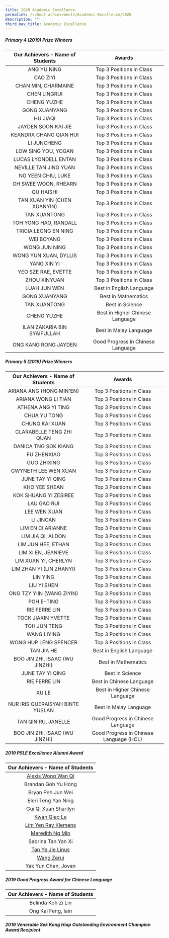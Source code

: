 ```yaml
---
title: 2020 Academic Excellence
permalink: /school-achievements/Academic-Excellence/2020
description: ""
third_nav_title: Academic Excellence
---
```

##### Primary 4 (2019) Prize Winners

| Our Achievers - Name of Students 	| Awards 	|
|:---:	|:---:	|
| ANG YU NING 	| Top 3 Positions in Class 	|
| CAO ZIYI 	| Top 3 Positions in Class 	|
| CHAN MIN, CHARMAINE 	| Top 3 Positions in Class 	|
| CHEN LINGRUI 	| Top 3 Positions in Class 	|
| CHENG YUZHE 	| Top 3 Positions in Class 	|
| GONG XUANYANG 	| Top 3 Positions in Class 	|
| HU JIAQI 	| Top 3 Positions in Class 	|
| JAYDEN SOON KAI JIE 	| Top 3 Positions in Class 	|
| KEANDRA CHANG QIAN HUI 	| Top 3 Positions in Class 	|
| LI JUNCHENG 	| Top 3 Positions in Class 	|
| LOW SING YOU, YOGAN 	| Top 3 Positions in Class 	|
| LUCAS LYONDELL ENTAN 	| Top 3 Positions in Class 	|
| NEVILLE TAN JING YUAN 	| Top 3 Positions in Class 	|
| NG YEEN CHIU, LUKE 	| Top 3 Positions in Class 	|
| OH SWEE WOON, RHEARN 	| Top 3 Positions in Class 	|
| QU HAISHI 	| Top 3 Positions in Class 	|
| TAN XUAN YIN (CHEN XUANYIN) 	| Top 3 Positions in Class 	|
| TAN XUANTONG 	| Top 3 Positions in Class 	|
| TOH YONG HAO, RANDALL 	| Top 3 Positions in Class 	|
| TRICIA LEONG EN NING 	| Top 3 Positions in Class 	|
| WEI BOYANG 	| Top 3 Positions in Class 	|
| WONG JUN NING 	| Top 3 Positions in Class 	|
| WONG YUN XUAN, DYLLIS 	| Top 3 Positions in Class 	|
| YANG XIN YI 	| Top 3 Positions in Class 	|
| YEO SZE RAE, EVETTE 	| Top 3 Positions in Class 	|
| ZHOU XINYUAN 	| Top 3 Positions in Class 	|
| LUAH JUN WEN 	| Best in English Language 	|
| GONG XUANYANG 	| Best in Mathematics 	|
| TAN XUANTONG 	| Best in Science 	|
| CHENG YUZHE 	| Best in Higher Chinese Language 	|
| ILAN ZAKARIA BIN SYAIFULLAH 	| Best in Malay Language 	|
| ONG KANG RONG JAYDEN 	| Good Progress in Chinese Language 	|

##### Primary 5 (2019) Prize Winners

| Our Achievers - Name of Students 	| Awards 	|
|:---:	|:---:	|
| ARIANA ANG (HONG MIN'EN) 	| Top 3 Positions in Class 	|
| ARIANA WONG LI TIAN 	| Top 3 Positions in Class 	|
| ATHENA ANG YI TING 	| Top 3 Positions in Class 	|
| CHUA YU TONG 	| Top 3 Positions in Class 	|
| CHUNG KAI XUAN 	| Top 3 Positions in Class 	|
| CLARABELLE TENG ZHI QUAN 	| Top 3 Positions in Class 	|
| DANICA TNG SOK KIANG 	| Top 3 Positions in Class 	|
| FU ZHENXIAO 	| Top 3 Positions in Class 	|
| GUO ZHIXING 	| Top 3 Positions in Class 	|
| GWYNETH LEE WEN XUAN 	| Top 3 Positions in Class 	|
| JUNE TAY YI QING 	| Top 3 Positions in Class 	|
| KHO YEE SHEAN 	| Top 3 Positions in Class 	|
| KOK SHUANG YI ZESIREE 	| Top 3 Positions in Class 	|
| LAU GAO RUI 	| Top 3 Positions in Class 	|
| LEE WEN XUAN 	| Top 3 Positions in Class 	|
| LI JINCAN 	| Top 3 Positions in Class 	|
| LIM EN CI ARIANNE 	| Top 3 Positions in Class 	|
| LIM JIA QI, ALDON 	| Top 3 Positions in Class 	|
| LIM JUN HEE, ETHAN 	| Top 3 Positions in Class 	|
| LIM XI EN, JEANIEVE 	| Top 3 Positions in Class 	|
| LIM XUAN YI, CHERLYN 	| Top 3 Positions in Class 	|
| LIM ZHAN YI (LIN ZHANYI) 	| Top 3 Positions in Class 	|
| LIN YING 	| Top 3 Positions in Class 	|
| LIU YI SHEN 	| Top 3 Positions in Class 	|
| ONG TZY YIIN (WANG ZIYIN) 	| Top 3 Positions in Class 	|
| POH E-TING 	| Top 3 Positions in Class 	|
| RIE FERRE LIN 	| Top 3 Positions in Class 	|
| TOCK JIAXIN YVETTE 	| Top 3 Positions in Class 	|
| TOH JUN TENG 	| Top 3 Positions in Class 	|
| WANG LIYING 	| Top 3 Positions in Class 	|
| WONG HUP LENG SPENCER 	| Top 3 Positions in Class 	|
| TAN JIA HE 	| Best in English Language 	|
| BOO JIN ZHI, ISAAC (WU JINZHI) 	| Best in Mathematics 	|
| JUNE TAY YI QING 	| Best in Science 	|
| RIE FERRE LIN 	| Best in Chinese Language 	|
| XU LE 	| Best in Higher Chinese Language 	|
| NUR IRIS QUERAISYAH BINTE YUSLAN 	| Best in Malay Language 	|
| TAN QIN RU, JANELLE 	| Good Progress in Chinese Language 	|
| BOO JIN ZHI, ISAAC (WU JINZHI) 	| Good Progress in Chinese Language (HCL) 	|

##### 2019 PSLE Excellence Alumni Award

| Our Achievers - Name of Students 	|
|:---:	|
| [Alexis Wong Wan Qi](/files/Alexis%20Wong%20Wan%20Qi.pdf) 	|
| Brandan Goh Yu Hong 	|
| Bryan Peh Jun Wei 	|
| Eleri Teng Yan Ning 	|
| [Gui Qi Xuan Sharilyn](/files/Gui%20Qi%20Xuan%20Sharilyn.pdf) 	|
| [Kwan Qiao Le](/files/Kwan%20Qiao%20Le.pdf) 	|
| [Lim Yen Ray Klemens](/files/Lim%20Yen%20Ray%20Klemens.pdf) 	|
| [Meredith Ng Min](/files/Meredith%20Ng%20Min.pdf) 	|
| Sabrina Tan Yan Xi 	|
| [Tan Ye Jie Linus](/files/Tan%20Ye%20Jie%20Linus.pdf) 	|
| [Wang Zerui](/files/Wang%20Zerui.pdf) 	|
| Yak Yun Chen, Jovan 	|

##### 2019 Good Progress Award for Chinese Language

| Our Achievers - Name of Students 	|
|:---:	|
| Belinda Koh Zi Lin 	|
| Ong Kai Feng, Iain 	|

##### 2019 Venerable Sek Kong Hiap Outstanding Environment Champion Award Recipient